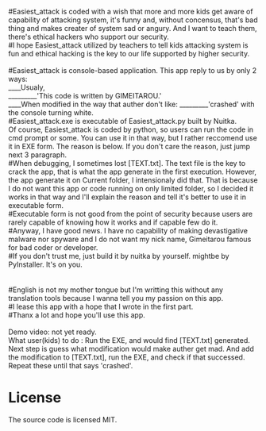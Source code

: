 #Easiest_attack is coded with a wish that more and more kids get aware of capability of attacking system, it's funny and, without concensus, that's bad thing and makes creater of system sad or angury. And I want to teach them, there's ethical hackers who support our security.<br>
#I hope Easiest_attack utilized by teachers to tell kids attacking system is fun and ethical hacking is the key to our life supported by higher security.<br>
<br>
#Easiest_attack is console-based application. This app reply to us by only 2 ways:<br>
____Usualy,<br>
_________'This code is written by GIMEITAROU.'<br>
____When modified in the way that auther don't like:
_________'crashed' with the console turning white.<br>
#Easiest_attack.exe is executable of Easiest_attack.py built by Nuitka.<br>
Of course, Easiest_attack is coded by python, so users can run the code in cmd prompt or some. You can use it in that way, but I rather reccomend use it in EXE form. The reason is below. If you don't care the reason, just jump next 3 paragraph.<br>
#When debugging, I sometimes lost [TEXT.txt]. The text file is the key to crack the app, that is what the app generate in the first execution. However, the app generate it on Current folder, I intensionaly did that. That is because I do not want this app or code running on only limited folder, so I decided it works in that way and I'll explain the reason and tell it's better to use it in executable form.<br>
#Executable form is not good from the point of security because users are rarely capable of knowing how it works and if capable few do it.<br>
#Anyway, I have good news. I have no capability of making devastigative malware nor spyware and I do not want my nick name, Gimeitarou famous for bad coder or developer.<br>
#If you don't trust me, just build it by nuitka by yourself. mightbe by PyInstaller. It's on you.<br>
<br>
<br>
#English is not my mother tongue but I'm writting this without any translation tools because I wanna tell you my passion on this app.<br>
#I lease this app with a hope that I wrote in the first part.<br>
#Thanx a lot and hope you'll use this app.<br>
<br>
Demo video: not yet ready.<br>
What user(kids) to do : Run the EXE, and would find [TEXT.txt] generated. Next step is guess what modification would make auther get mad. And add the modification to [TEXT.txt], run the EXE, and check if that successed. Repeat these until that says 'crashed'.<br>

# License
The source code is licensed MIT.
